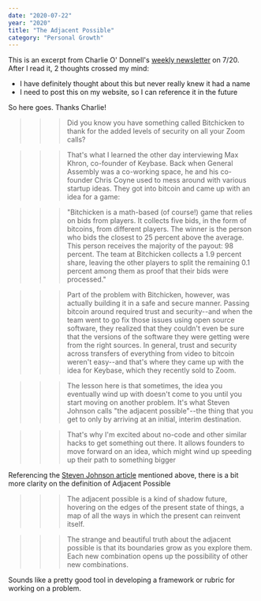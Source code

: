 ```yaml
---
date: "2020-07-22"
year: "2020"
title: "The Adjacent Possible"
category: "Personal Growth"
---
```


This is an excerpt from Charlie O' Donnell's [weekly newsletter](https://www.nycweeklynewsletter.com/) on 7/20. After I read it, 2 thoughts crossed my mind:
- I have definitely thought about this but never really knew it had a name
- I need to post this on my website, so I can reference it in the future

So here goes. Thanks Charlie! 

>>> Did you know you have something called Bitchicken to thank for the added levels of security on all your Zoom calls?

>>> That's what I learned the other day interviewing Max Khron, co-founder of Keybase. Back when General Assembly was a co-working space, he and his co-founder Chris Coyne used to mess around with various startup ideas. They got into bitcoin and came up with an idea for a game:

>>> "Bitchicken is a math-based (of course!) game that relies on bids from players. It collects five bids, in the form of bitcoins, from different players. The winner is the person who bids the closest to 25 percent above the average. This person receives the majority of the payout: 98 percent. The team at Bitchicken collects a 1.9 percent share, leaving the other players to split the remaining 0.1 percent among them as proof that their bids were processed."

>>> Part of the problem with Bitchicken, however, was actually building it in a safe and secure manner. Passing bitcoin around required trust and security--and when the team went to go fix those issues using open source software, they realized that they couldn't even be sure that the versions of the software they were getting were from the right sources. In general, trust and security across transfers of everything from video to bitcoin weren't easy--and that's where they came up with the idea for Keybase, which they recently sold to Zoom.

>>> The lesson here is that sometimes, the idea you eventually wind up with doesn't come to you until you start moving on another problem. It's what Steven Johnson calls "the adjacent possible"--the thing that you get to only by arriving at an initial, interim destination.  

>>> That's why I'm excited about no-code and other similar hacks to get something out there. It allows founders to move forward on an idea, which might wind up speeding up their path to something bigger

Referencing the [Steven Johnson article](https://www.wsj.com/articles/SB10001424052748703989304575503730101860838) mentioned above, there is a bit more clarity on the definition of Adjacent Possible 

>>> The adjacent possible is a kind of shadow future, hovering on the edges of the present state of things, a map of all the ways in which the present can reinvent itself.

>>> The strange and beautiful truth about the adjacent possible is that its boundaries grow as you explore them. Each new combination opens up the possibility of other new combinations.

Sounds like a pretty good tool in developing a framework or rubric for working on a problem.

